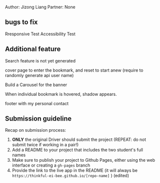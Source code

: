 Author: Jizong Liang
Partner: None


## bugs to fix

Rresponsive Test
Accessibility Test



## Additional feature

Search feature is not yet generated 

cover page to enter the bookmark, and reset to start anew 
(require to randomly generate api user name)

Build a Carousel for the banner 

When individual bookmark is hovered, shadow appears. 

footer with my personal contact 


## Submission guideline

Recap on submission process:
1) **ONLY** the original Driver should submit the project (REPEAT: do not submit twice if working in a pair!)
2) Add a README to your project that includes the two student's full names
3) Make sure to publish your project to Github Pages, either using the web interface or creating a `gh-pages` branch
4) Provide the link to the live app in the README (it will always be `https://thinkful-ei-bee.github.io/[repo-name]` ) (edited) 

